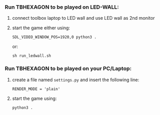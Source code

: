 ### Run TBHEXAGON to be played on LED-WALL:

1. connect toolbox laptop to LED wall and use LED wall as 2nd monitor
2. start the game either using:

    ```SDL_VIDEO_WINDOW_POS=1920,0 python3 .```

    or:

    ```sh run_ledwall.sh```

### Run TBHEXAGON to be played on your PC/Laptop:

1. create a file named ```settings.py``` and insert the following line:

    ```RENDER_MODE = 'plain'```

2. start the game using:

    ```python3 .```
